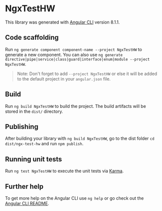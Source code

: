# NgxTestHW

This library was generated with [Angular CLI](https://github.com/angular/angular-cli) version 8.1.1.

## Code scaffolding

Run `ng generate component component-name --project NgxTestHW` to generate a new component. You can also use `ng generate directive|pipe|service|class|guard|interface|enum|module --project NgxTestHW`.
> Note: Don't forget to add `--project NgxTestHW` or else it will be added to the default project in your `angular.json` file. 

## Build

Run `ng build NgxTestHW` to build the project. The build artifacts will be stored in the `dist/` directory.

## Publishing

After building your library with `ng build NgxTestHW`, go to the dist folder `cd dist/ngx-test-hw` and run `npm publish`.

## Running unit tests

Run `ng test NgxTestHW` to execute the unit tests via [Karma](https://karma-runner.github.io).

## Further help

To get more help on the Angular CLI use `ng help` or go check out the [Angular CLI README](https://github.com/angular/angular-cli/blob/master/README.md).
